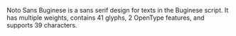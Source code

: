 Noto Sans Buginese is a sans serif design for texts in the Buginese script. It has multiple weights, contains 41 glyphs, 2 OpenType features, and supports 39 characters.